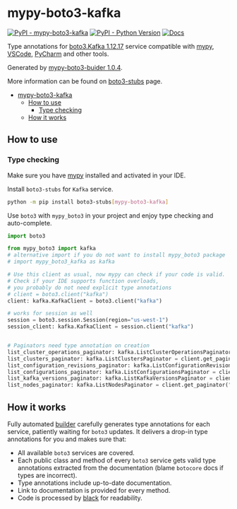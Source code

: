 # mypy-boto3-kafka

[![PyPI - mypy-boto3-kafka](https://img.shields.io/pypi/v/mypy-boto3-kafka.svg?color=blue)](https://pypi.org/project/mypy-boto3-kafka)
[![PyPI - Python Version](https://img.shields.io/pypi/pyversions/mypy-boto3-kafka.svg?color=blue)](https://pypi.org/project/mypy-boto3-kafka)
[![Docs](https://img.shields.io/readthedocs/mypy-boto3-builder.svg?color=blue)](https://mypy-boto3-builder.readthedocs.io/)

Type annotations for
[boto3.Kafka 1.12.17](https://boto3.amazonaws.com/v1/documentation/api/1.12.17/reference/services/kafka.html#Kafka) service
compatible with [mypy](https://github.com/python/mypy), [VSCode](https://code.visualstudio.com/),
[PyCharm](https://www.jetbrains.com/pycharm/) and other tools.

Generated by [mypy-boto3-buider 1.0.4](https://github.com/vemel/mypy_boto3_builder).

More information can be found on [boto3-stubs](https://pypi.org/project/boto3-stubs/) page.

- [mypy-boto3-kafka](#mypy-boto3-kafka)
  - [How to use](#how-to-use)
    - [Type checking](#type-checking)
  - [How it works](#how-it-works)

## How to use

### Type checking

Make sure you have [mypy](https://github.com/python/mypy) installed and activated in your IDE.

Install `boto3-stubs` for `Kafka` service.

```bash
python -m pip install boto3-stubs[mypy-boto3-kafka]
```

Use `boto3` with `mypy_boto3` in your project and enjoy type checking and auto-complete.

```python
import boto3

from mypy_boto3 import kafka
# alternative import if you do not want to install mypy_boto3 package
# import mypy_boto3_kafka as kafka

# Use this client as usual, now mypy can check if your code is valid.
# Check if your IDE supports function overloads,
# you probably do not need explicit type annotations
# client = boto3.client("kafka")
client: kafka.KafkaClient = boto3.client("kafka")

# works for session as well
session = boto3.session.Session(region="us-west-1")
session_client: kafka.KafkaClient = session.client("kafka")


# Paginators need type annotation on creation
list_cluster_operations_paginator: kafka.ListClusterOperationsPaginator = client.get_paginator("list_cluster_operations")
list_clusters_paginator: kafka.ListClustersPaginator = client.get_paginator("list_clusters")
list_configuration_revisions_paginator: kafka.ListConfigurationRevisionsPaginator = client.get_paginator("list_configuration_revisions")
list_configurations_paginator: kafka.ListConfigurationsPaginator = client.get_paginator("list_configurations")
list_kafka_versions_paginator: kafka.ListKafkaVersionsPaginator = client.get_paginator("list_kafka_versions")
list_nodes_paginator: kafka.ListNodesPaginator = client.get_paginator("list_nodes")
```

## How it works

Fully automated [builder](https://github.com/vemel/mypy_boto3_builder) carefully generates
type annotations for each service, patiently waiting for `boto3` updates. It delivers
a drop-in type annotations for you and makes sure that:

- All available `boto3` services are covered.
- Each public class and method of every `boto3` service gets valid type annotations
  extracted from the documentation (blame `botocore` docs if types are incorrect).
- Type annotations include up-to-date documentation.
- Link to documentation is provided for every method.
- Code is processed by [black](https://github.com/psf/black) for readability.